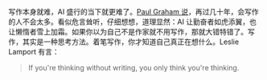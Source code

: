 写作本身就难，AI 盛行的当下就更难了。[Paul Graham 说](https://paulgraham.com/writes.html)，再过几十年，会写作的人不会太多。看似危言耸听，仔细想想，道理显然：AI 让勤奋者如虎添翼，也让懒惰者雪上加霜。如果你以为自己不是作家就不用写作，那就大错特错了。写作，其实是一种思考方法。着笔写作，你才知道自己真正在想什么。Leslie Lamport 有言：

> If you're thinking without writing, you only think you're thinking.